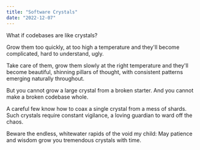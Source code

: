 ```yaml
---
title: "Software Crystals"
date: "2022-12-07"
---
```


What if codebases are like crystals?

Grow them too quickly, at too high a temperature and they'll become complicated, hard to understand, ugly.

Take care of them, grow them slowly at the right temperature and they'll become beautiful, shinning pillars of thought, with consistent patterns emerging naturally throughout.

But you cannot grow a large crystal from a broken starter. And you cannot make a broken codebase whole.

A careful few know how to coax a single crystal from a mess of shards. Such crystals require constant vigilance, a loving guardian to ward off the chaos.

Beware the endless, whitewater rapids of the void my child: May patience and wisdom grow you tremendous crystals with time.